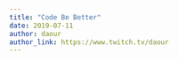 ```yaml
---
title: "Code Be Better"
date: 2019-07-11
author: daour
author_link: https://www.twitch.tv/daour
---
```


